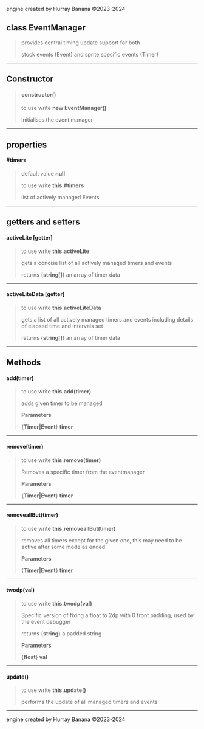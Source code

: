 engine created by Hurray Banana &copy;2023-2024
## class EventManager
> 
> 
> provides central timing update support for both
> 
> stock events (Event) and sprite specific events (Timer)
> 
> 

---

## Constructor
> #### constructor()
> to use write **new EventManager()**
> 
> initialises the event manager
> 
> 

---

## properties
#### #timers
> default value **null**
> 
> to use write **this.#timers**
> 
> list of actively managed Events
> 
> 

---

## getters and setters
#### activeLite [getter]
> to use write **this.activeLite**
> 
> gets a concise list of all actively managed timers and events
> 
> 
> returns {**string[]**} an array of timer data
> 
> 

---

#### activeLiteData [getter]
> to use write **this.activeLiteData**
> 
> gets a list of all actively managed timers and events including details of elapsed time and intervals set
> 
> 
> returns {**string[]**} an array of timer data
> 
> 

---

## Methods
#### add(timer)
> to use write **this.add(timer)**
> 
> adds given timer to be managed
> 
> 
> **Parameters**
> 
> {**Timer|Event**} **timer** 
> 
> 

---

#### remove(timer)
> to use write **this.remove(timer)**
> 
> Removes a specific timer from the eventmanager
> 
> 
> **Parameters**
> 
> {**Timer|Event**} **timer** 
> 
> 

---

#### removeallBut(timer)
> to use write **this.removeallBut(timer)**
> 
> removes all timers except for the given one, this may need to be active after some mode as ended
> 
> 
> **Parameters**
> 
> {**Timer|Event**} **timer** 
> 
> 

---

#### twodp(val)
> to use write **this.twodp(val)**
> 
> Specific version of fixing a float to 2dp with 0 front padding, used by the event debugger
> 
> 
> returns {**string**} a padded string
> 
> 
> **Parameters**
> 
> {**float**} **val** 
> 
> 

---

#### update()
> to use write **this.update()**
> 
> performs the update of all managed timers and events
> 
> 

---

engine created by Hurray Banana &copy;2023-2024

